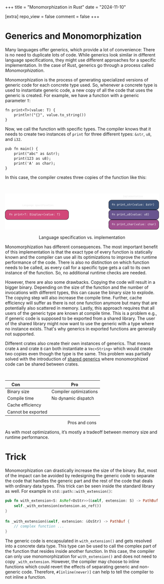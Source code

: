 +++
title = "Monomorphization in Rust"
date = "2024-11-10"

[extra]
repo_view = false
comment = false
+++

# Generics and Monomorphization

Many languages offer generics, which provide a lot of convenience: There is no need to duplicate lots of code. While generics look similar in different language specifications, they might use different approaches for a specific implementation. In the case of Rust, generics go through a process called _Monomorphization_.

Monomorphization is the process of generating specialized versions of generic code for each concrete type used. So, whenever a concrete type is used to instantiate generic code, a new copy of all the code that uses the generic is created. For example, we have a function with a generic parameter `T`:

```rust,
fn print<T>(value: T) {
    println!("{}", value.to_string())
}
```

Now, we call the function with specific types. The compiler knows that it needs to create two instances of `print` for three different types: `&str`, `u8`, and `i32`.

```rust,
pub fn main() {
    print("abc" as &str);
    print(123 as u8);
    print('A' as char);
}
```

In this case, the compiler creates three copies of the function like this:

$~$

![Monomorphization](../../graphics/a.png)

<center>
Language specification vs. implementation
</center>

Monomorphization has different consequences. The most important benefit of this implementation is that the exact type of every function is statically known and the compiler can use all its optimizations to improve the runtime performance of the code. There is also no distinction on which function needs to be called, as every call for a specific type gets a call to its own instance of the function. So, no additional runtime checks are needed.

However, there are also some drawbacks. Copying the code will result in a bigger binary. Depending on the size of the function and the number of invocations with different types, this can cause the binary size to explode. The copying step will also increase the compile time. Further, cache efficiency will suffer as there is not one function anymore but many that are potentially also scattered in memory. Lastly, this approach requires that all users of the generic type are known at compile time. This is a problem e.g., if generic code is supposed to be exported from a shared library. The user of the shared library might now want to use the generic with a type where no instance exists. That's why generics in exported functions are generally not supported.

Different crates also create their own instances of generics. That means crate `A` and crate `B` can both instantiate a `Vec<String>` which would create two copies even though the type is the same. This problem was partially solved with the introduction of [shared generics](https://github.com/rust-lang/rust/issues/47317#issuecomment-478894318) where monomorphized code can be shared between crates.

$~$

<!-- <div style="margin-left: 25%; margin-right: auto;"> -->
<div align="center">

| Con                     | Pro                    |
| ----------------------- | ---------------------- |
| Binary size             | Compiler optimizations |
| Compile time            | No dynamic dispatch    |
| Cache efficiency        |
| Cannot be exported      |

<!-- <center> -->

Pros and cons

<!-- </center> -->
</div>

As with most optimizations, it’s mostly a tradeoff between memory size and runtime performance.

# Trick

Monomorphization can drastically increase the size of the binary. But, most of the impact can be avoided by redesigning the generic code to separate the code that handles the generic part and the rest of the code that deals with ordinary data types. This trick can be seen inside the standard library as well. For example in `std::path::with_extension()`:

```rust
pub fn with_extension<S: AsRef<OsStr>>(&self, extension: S) -> PathBuf {
    self._with_extension(extension.as_ref())
}

fn _with_extension(&self, extension: &OsStr) -> PathBuf {
    // complex function ...
}
```

The generic code is encapsulated in `with_extension()` and gets resolved into a concrete data type. This type can be used to call the complex part of the function that resides inside another function. In this case, the compiler can only use monomorphization for `with_extension()` and does not need to copy `_with_extension`. However, the compiler may choose to inline functions which could revert the effects of separating generic and non-generic code. Therefore, `#[inline(never)]` can help to tell the compiler to not inline a function.

<!-- {{ note(header="Note!", body="This blog assumes basic terminal maturity") }} -->
